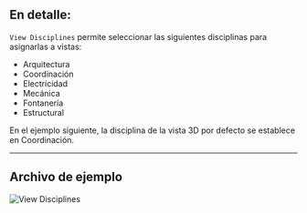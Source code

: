 ## En detalle:
`View Disciplines` permite seleccionar las siguientes disciplinas para asignarlas a vistas:

- Arquitectura
- Coordinación
- Electricidad
- Mecánica
- Fontanería
- Estructural

En el ejemplo siguiente, la disciplina de la vista 3D por defecto se establece en Coordinación.
___
## Archivo de ejemplo

![View Disciplines](./DSRevitNodesUI.ViewDisciplines_img.jpg)
